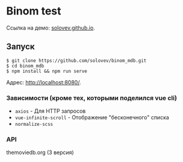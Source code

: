 # Binom test

Ссылка на демо: [solovev.github.io](https://solovev.github.io/binom_mdb_dist/).


## Запуск
```
$ git clone https://github.com/solovev/binom_mdb.git
$ cd binom_mdb
$ npm install && npm run serve
```

Адрес: [http://localhost:8080/](http://localhost:8080/ ).

### Зависимости (кроме тех, которыми поделился vue cli)
* `axios` - Для HTTP запросов
* `vue-infinite-scroll` - Отображение "бесконечного" списка
* `normalize-scss`

### API
themoviedb.org (3 версия)
